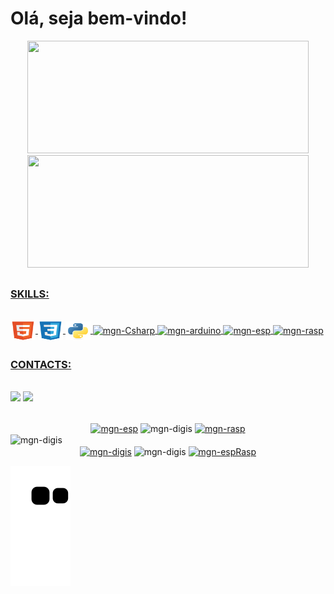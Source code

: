# Olá, seja bem-vindo!

<div align="center">
  <a href="https://github.com/GabrielMagan">
  <img height="180em" width="450em" src="https://github-readme-stats.vercel.app/api?username=GabrielMagan&show_icons=true&theme=midnight-purple&include_all_commits=true&count_private=true"/>
  <img height="180em" width="450em" src="https://github-readme-stats.vercel.app/api/top-langs/?username=GabrielMagan&layout=compact&langs_count=7&theme=midnight-purple"/>
    
##  
</div>
<div style="display: inline_block"><h3>SKILLS:</h3><br>
  <img align="center" alt="mgn-HTML" height="30" width="40" src="https://raw.githubusercontent.com/devicons/devicon/master/icons/html5/html5-original.svg">
  <img align="center" alt="mgn-CSS" height="30" width="40" src="https://raw.githubusercontent.com/devicons/devicon/master/icons/css3/css3-original.svg">
  <img align="center" alt="mgn-Python" height="30" width="40" src="https://raw.githubusercontent.com/devicons/devicon/master/icons/python/python-original.svg">
  <img align="center" alt="mgn-Csharp" height="30" width="40" src="https://cdn.jsdelivr.net/gh/devicons/devicon/icons/cplusplus/cplusplus-original.svg">
  <img align="center" alt="mgn-arduino" height="30" width="40" src="https://cdn.jsdelivr.net/gh/devicons/devicon/icons/arduino/arduino-original.svg">
  <img align="center" alt="mgn-esp" height="30" width="30" src="https://user-images.githubusercontent.com/111460258/208319971-9cf64cd7-a0a3-444a-b9df-cbbfddf92f30.png">
  <img align="center" alt="mgn-rasp" height="30" width="40" src="https://cdn.jsdelivr.net/gh/devicons/devicon/icons/raspberrypi/raspberrypi-original.svg">
 
  ##
  
<div style="display: inline_block"><h3>CONTACTS:</h3><br>
  <a href = "mailto:gabrielmagan2@gmail.com"><img src="https://img.shields.io/badge/-Gmail-%23333?style=for-the-badge&logo=gmail&logoColor=red" target="_blank"></a>
  <a href="https://www.linkedin.com/in/gabrielmmagan" target="_blank"><img src="https://img.shields.io/badge/-LinkedIn-%230077B5?style=for-the-badge&logo=linkedin&logoColor=white" target="_blank"></a> 
</div>
  
##
  
<div align="center">
 <a href="https://github.com/GabrielMagan/ESP32"><img align="center" alt="mgn-esp" height="450" width="450" src="https://user-images.githubusercontent.com/111460258/208544245-a44b86a6-3d17-4233-a7d1-6dcbdda01a09.png"></a>
    <img align="center" alt="mgn-digis" height="1" width="15" src="https://user-images.githubusercontent.com/111460258/208546242-2d94f7ab-1229-41e0-af95-e865da18e569.png"> 
 <a href="https://github.com/GabrielMagan/Raspberry-Pi-Pico-W"><img align="center" alt="mgn-rasp" height="450" width="450" src="https://user-images.githubusercontent.com/111460258/208544466-33a6fc40-8e13-45b3-82f8-e66168b945b2.png"></a>
 
</div>
  <div>
    <img align="center" alt="mgn-digis" height="1" width="1" src="https://user-images.githubusercontent.com/111460258/208546242-2d94f7ab-1229-41e0-af95-e865da18e569.png"> 
  </div>
  
<div align="center">
 <a href="https://github.com/GabrielMagan/DigisPark"><img align="center" alt="mgn-digis" height="450" width="450" src="https://user-images.githubusercontent.com/111460258/208544859-7b2c90ee-9cae-4887-9537-5ad10103283f.png"></a>
    <img align="center" alt="mgn-digis" height="1" width="15" src="https://user-images.githubusercontent.com/111460258/208546242-2d94f7ab-1229-41e0-af95-e865da18e569.png"> 
  <a href="https://github.com/GabrielMagan/ESP32+Raspberry"><img align="center" alt="mgn-espRasp" height="450" width="450" src="https://user-images.githubusercontent.com/111460258/208544888-df026d11-6b49-474b-ba96-73553a0f0109.png"></a>
 
</div>


  
![Snake animation](https://github.com/rafaballerini/rafaballerini/blob/output/github-contribution-grid-snake.svg)
